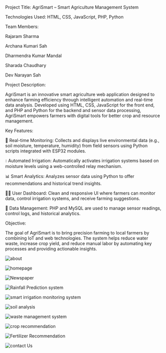 Project Title: AgriSmart – Smart Agriculture Management System

Technologies Used: HTML, CSS, JavaScript, PHP, Python

Team Members:

Rajaram Sharma

Archana Kumari Sah

Dharmendra Kumar Mandal

Sharada Chaudhary

Dev Narayan Sah

Project Description:

AgriSmart is an innovative smart agriculture web application designed to enhance farming efficiency through intelligent automation and real-time data analysis. Developed using HTML, CSS, JavaScript for the front end, and PHP and Python for the backend and sensor data processing, AgriSmart empowers farmers with digital tools for better crop and resource management.

Key Features:

🌾 Real-time Monitoring: Collects and displays live environmental data (e.g., soil moisture, temperature, humidity) from field sensors using Python scripts integrated with ESP32 modules.

💧 Automated Irrigation: Automatically activates irrigation systems based on moisture levels using a web-controlled relay mechanism.

📊 Smart Analytics: Analyzes sensor data using Python to offer recommendations and historical trend insights.

🧑‍🌾 User Dashboard: Clean and responsive UI where farmers can monitor data, control irrigation systems, and receive farming suggestions.

📁 Data Management: PHP and MySQL are used to manage sensor readings, control logs, and historical analytics.

Objective:

The goal of AgriSmart is to bring precision farming to local farmers by combining IoT and web technologies. The system helps reduce water waste, increase crop yield, and reduce manual labor by automating key processes and providing actionable insights.



![about](https://github.com/user-attachments/assets/58cdacb0-1662-4856-bcba-e29c2b0c5d85)

![homepage](https://github.com/user-attachments/assets/9b40d736-5848-4891-8f52-8d6e2936b4d5)

![Newspaper](https://github.com/user-attachments/assets/7932b0e5-3d12-4845-a7ff-74764191edf6)

![Rainfall Prediction system](https://github.com/user-attachments/assets/cda76752-f838-46a9-a53e-3d65f0114cae)

![smart irrigation monitoring system](https://github.com/user-attachments/assets/e8ddcc29-a51a-4c11-ac15-5ebda3936752)

![soil analysis](https://github.com/user-attachments/assets/47460da6-fe3e-4ca0-8ce8-83023064f45d)


![waste management system](https://github.com/user-attachments/assets/e9431072-b6de-49d4-8b1d-796a0c4630c6)

![crop recommendation](https://github.com/user-attachments/assets/8299df57-5e48-4442-9687-6285da989a36)

![Fertilizer Recommendation](https://github.com/user-attachments/assets/802ecf32-28c0-4e01-a8fe-7210fb5a1a33)


![contact Us](https://github.com/user-attachments/assets/04c44b82-6596-4109-b8c8-f594a9d07469)
